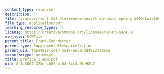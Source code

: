 ```yaml
---
content_type: resource
description: ''
file: /courses/res-6-003-electromechanical-dynamics-spring-2009/8a1c380722bccb57af648cc4a9fe92b7_preface_i_emd.pdf
file_type: application/pdf
learning_resource_types: []
license: https://creativecommons.org/licenses/by-nc-sa/4.0/
ocw_type: OCWFile
parent_title: Front-End Matter
parent_type: SupplementalResourceSection
parent_uid: fabe9528-ce14-5a10-ee30-dd48227318ee
resourcetype: Document
title: preface_i_emd.pdf
uid: 8a1c3807-22bc-cb57-af64-8cc4a9fe92b7
---
```

